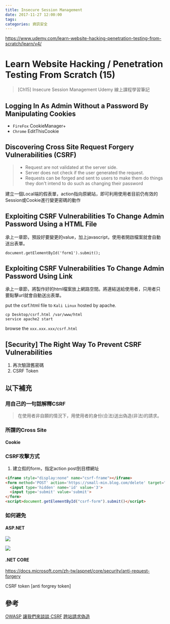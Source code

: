 ```yaml
---
title: Insecure Session Management
date: 2017-11-27 12:00:00
tags:
categories: 資訊安全
---
```


https://www.udemy.com/learn-website-hacking-penetration-testing-from-scratch/learn/v4/

# Learn Website Hacking / Penetration Testing From Scratch (15)

> [Ch15] Insecure Session Management
> Udemy 線上課程學習筆記

## Logging In As Admin Without a Password By Manipulating Cookies

* `FireFox` CookieManager+
* `Chrome` EditThisCookie

## Discovering Cross Site Request Forgery Vulnerabilities (CSRF)

> * Request are not validated at the server side.
> * Server does not check if the user generated the request.
> * Requests can be forged and sent to users to make them do things they don't intend to do such as changing their password

建立一個Local端的假表單，action指向原網站，即可利用使用者目前仍有效的Session或Cookie進行變更密碼的動作

## Exploiting CSRF Vulnerabilities To Change Admin Password Using a HTML File

承上一章節，預設好要變更的value，加上javascript，使用者開啟檔案就會自動送出表單。

```javascript=
document.getElementById('form1').submit();
```

## Exploiting CSRF Vulnerabilities To Change Admin Password Using Link

承上一章節，將製作好的html檔案放上網路空間。將連結送給使用者，只用者只要點擊url就會自動送出表單。

put the csrf.html file to `Kali Linux` hosted by apache.

```shell=
cp Desktop/csrf.html /var/www/html
service apache2 start
```

browse the `xxx.xxx.xxx/csrf.html`

## [Security] The Right Way To Prevent CSRF Vulnerabilities

1. 再次驗證舊密碼
2. CSRF Token

## 以下補充

### 用自己的一句話解釋CSRF

> 在使用者非自願的情況下，用使用者的身份(合法)送出偽造(非法)的請求。

### 所謂的Cross Site

#### Cookie

### CSRF攻擊方式

1. 建立假的form，指定action post到目標網址

```html
<iframe style="display:none" name="csrf-frame"></iframe>
<form method='POST' action='https://small-min.blog.com/delete' target="csrf-frame" id="csrf-form">
  <input type='hidden' name='id' value='3'>
  <input type='submit' value='submit'>
</form>
<script>document.getElementById("csrf-form").submit()</script>
```

### 如何避免

#### ASP.NET

![](https://i.imgur.com/arv3DyV.png)

![](https://i.imgur.com/6O5jDEp.png)

#### .NET CORE

https://docs.microsoft.com/zh-tw/aspnet/core/security/anti-request-forgery

CSRF token [anti forgrey token]

## 參考

[OWASP](https://www.owasp.org/index.php/Cross-Site_Request_Forgery_(CSRF))
[讓我們來談談 CSRF](http://blog.techbridge.cc/2017/02/25/csrf-introduction/)
[跨站請求偽造](https://zh.wikipedia.org/zh-tw/%E8%B7%A8%E7%AB%99%E8%AB%8B%E6%B1%82%E5%81%BD%E9%80%A0)